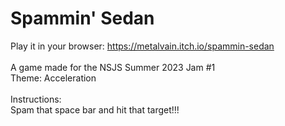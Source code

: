 # Spammin' Sedan

Play it in your browser: https://metalvain.itch.io/spammin-sedan<br>
<br>
A game made for the NSJS Summer 2023 Jam #1 <br>
Theme: Acceleration<br>
<br>
Instructions:<br>
Spam that space bar and hit that target!!!<br>
